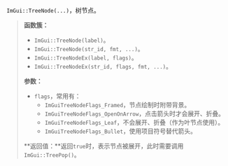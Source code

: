 `ImGui::TreeNode(...)`，树节点。

>   **函数簇：**
>
>   *   `ImGui::TreeNode(label)`。
>   *   `ImGui::TreeNode(str_id, fmt, ...)`。
>   *   `ImGui::TreeNodeEx(label, flags)`。
>   *   `ImGui::TreeNodeEx(str_id, flags, fmt, ...)`。
>
>   **参数：**
>
>   *   `flags`，常用有：
>       *   `ImGuiTreeNodeFlags_Framed`，节点绘制时附带背景。
>       *   `ImGuiTreeNodeFlags_OpenOnArrow`，点击箭头时才会展开、折叠。
>       *   `ImGuiTreeNodeFlags_Leaf`，不会展开、折叠（作为叶节点使用）。
>       *   `ImGuiTreeNodeFlags_Bullet`，使用项目符号替代箭头。
>
>   **返回值：**返回`true`时，表示节点被展开，此时需要调用`ImGui::TreePop()`。

